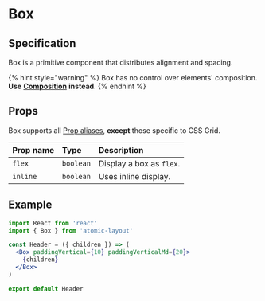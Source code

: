 # Box

## Specification

Box is a primitive component that distributes alignment and spacing.

{% hint style="warning" %}
Box has no control over elements' composition. **Use** [**Composition**](composition.md) **instead**.
{% endhint %}

## Props

Box supports all [Prop aliases](../../fundamentals/prop-aliases.md), **except** those specific to CSS Grid.

| Prop name | Type | Description |
| :--- | :--- | :--- |
| `flex` | `boolean` | Display a box as `flex`. |
| `inline` | `boolean` | Uses inline display. |

## Example

```jsx
import React from 'react'
import { Box } from 'atomic-layout'

const Header = ({ children }) => (
  <Box paddingVertical={10} paddingVerticalMd={20}>
    {children}
  </Box>
)

export default Header
```



